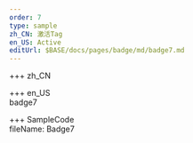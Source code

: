 ```yaml
---   
order: 7 
type: sample  
zh_CN: 激活Tag
en_US: Active
editUrl: $BASE/docs/pages/badge/md/badge7.md
---      
```


+++ zh_CN   



+++ en_US   
badge7

+++ SampleCode  
fileName: Badge7
